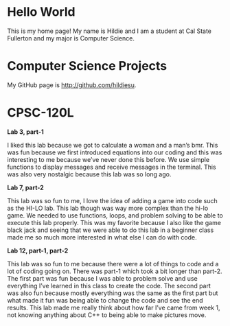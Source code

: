 # Hello World

This is my home page! My name is Hildie and I am a student at Cal State Fullerton and my major is Computer Science.

# Computer Science Projects

My GitHub page is http://github.com/hildiesu. 

# CPSC-120L

**Lab 3, part-1**
  
  I liked this lab because we got to calculate a woman and a man’s bmr. This was fun because we first introduced equations into our coding and this was interesting to me because we’ve never done this before. We use simple functions to display messages and receive messages in the terminal. This was also very nostalgic because this lab was so long ago.

**Lab 7, part-2**
  
  This lab was so fun to me, I love the idea of adding a game into code such as the HI-LO lab. This lab though was way more complex than the hi-lo game. We needed to use functions, loops, and problem solving to be able to execute this lab properly. This was my favorite because I also like the game black jack and seeing that we were able to do this lab in a beginner class made me so much more interested in what else I can do with code.

**Lab 12, part-1, part-2**
  
  This lab was so fun to me because there were a lot of things to code and a lot of coding going on. There was part-1 which took a bit longer than part-2. The first part was fun because I was able to problem solve and use everything I’ve learned in this class to create the code. The second part was also fun because mostly everything was the same as the first part but what made it fun was being able to change the code and see the end results. This lab made me really think about how far I’ve came from week 1, not knowing anything about C++ to being able to make pictures move.
